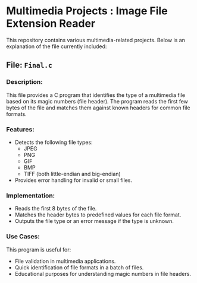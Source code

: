 # Multimedia Projects : Image File Extension Reader

This repository contains various multimedia-related projects. Below is an explanation of the file currently included:

## File: `Final.c`

### Description:
This file provides a C program that identifies the type of a multimedia file based on its magic numbers (file header). The program reads the first few bytes of the file and matches them against known headers for common file formats.

### Features:
- Detects the following file types:
  - JPEG
  - PNG
  - GIF
  - BMP
  - TIFF (both little-endian and big-endian)
- Provides error handling for invalid or small files.

### Implementation:
- Reads the first 8 bytes of the file.
- Matches the header bytes to predefined values for each file format.
- Outputs the file type or an error message if the type is unknown.

### Use Cases:
This program is useful for:
- File validation in multimedia applications.
- Quick identification of file formats in a batch of files.
- Educational purposes for understanding magic numbers in file headers.

